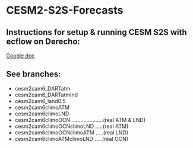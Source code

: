 # CESM2-S2S-Forecasts

## Instructions for setup & running CESM S2S with ecflow on Derecho:
[Google doc](https://docs.google.com/document/d/1IoL9e2kJpaOti4ffUkQonksm3PnUpS8cNwiV3WQxmgM/edit)

## See branches:
* cesm2cam6_DARTatm
* cesm2cam6_DARTatmlnd
* cesm2cam6_land0.5
* cesm2cam6climoATM
* cesm2cam6climoLND
* cesm2cam6climoOCN .....................(real ATM & LND)
* cesm2cam6climoOCNclimoLND  .....(real ATM)
* cesm2cam6climoOCNclimoATM  .....(real LND)
* cesm2cam6climoATMclimoLND  .....(real OCN)

